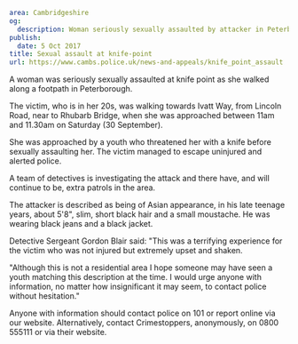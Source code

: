```yaml
area: Cambridgeshire
og:
  description: Woman seriously sexually assaulted by attacker in Peterborough.
publish:
  date: 5 Oct 2017
title: Sexual assault at knife-point
url: https://www.cambs.police.uk/news-and-appeals/knife_point_assault
```

A woman was seriously sexually assaulted at knife point as she walked along a footpath in Peterborough.

The victim, who is in her 20s, was walking towards Ivatt Way, from Lincoln Road, near to Rhubarb Bridge, when she was approached between 11am and 11.30am on Saturday (30 September).

She was approached by a youth who threatened her with a knife before sexually assaulting her. The victim managed to escape uninjured and alerted police.

A team of detectives is investigating the attack and there have, and will continue to be, extra patrols in the area.

The attacker is described as being of Asian appearance, in his late teenage years, about 5'8", slim, short black hair and a small moustache. He was wearing black jeans and a black jacket.

Detective Sergeant Gordon Blair said: "This was a terrifying experience for the victim who was not injured but extremely upset and shaken.

"Although this is not a residential area I hope someone may have seen a youth matching this description at the time. I would urge anyone with information, no matter how insignificant it may seem, to contact police without hesitation."

Anyone with information should contact police on 101 or report online via our website. Alternatively, contact Crimestoppers, anonymously, on 0800 555111 or via their website.
